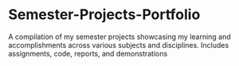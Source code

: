 # Semester-Projects-Portfolio
A compilation of my semester projects showcasing my learning and accomplishments across various subjects and disciplines. Includes assignments, code, reports, and demonstrations
